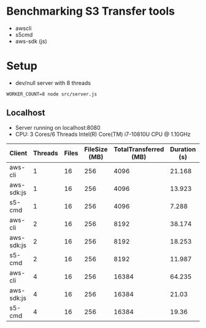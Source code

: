 # Benchmarking S3 Transfer tools

- awscli
- s5cmd
- aws-sdk (js)


# Setup

- dev/null server with 8 threads

```
WORKER_COUNT=8 node src/server.js
```


## Localhost 

- Server running on localhost:8080
- CPU: 3 Cores/6 Threads Intel(R) Core(TM) i7-10810U CPU @ 1.10GHz

|Client|Threads|Files|FileSize (MB)|TotalTransferred (MB)|Duration (s)|Speed (MB/s)|
|-|-|-|-|-|-|-|
aws-cli|1|16|256|4096|21.168|193.5
aws-sdk:js|1|16|256|4096|13.923|294.19
s5-cmd|1|16|256|4096|7.288|562.02
aws-cli|2|16|256|8192|38.174|214.6
aws-sdk:js|2|16|256|8192|18.253|448.8
s5-cmd|2|16|256|8192|11.987|683.41
aws-cli|4|16|256|16384|64.235|255.06
aws-sdk:js|4|16|256|16384|21.03|779.08
s5-cmd|4|16|256|16384|19.36|846.28
